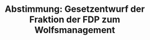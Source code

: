 ---
abstimmung:
  abstimmung: 6
  bundestagssitzung: 137
  datum: 19. Dezember 2019
  legislaturperiode: 19
categories:
- Todo
data:
- title: Abstimmungsergebnis 20191219_6-data.pdf
  url: /res/2021-btw/abstimmungsergebnisse/20191219_6-data.pdf
- title: Abstimmungsergebnis 20191219_6_xls-data.xlsx
  url: /res/2021-btw/abstimmungsergebnisse/20191219_6_xls-data.xlsx
- title: Abstimmungsergebnis 20191219_6_xls-data.csv
  url: /res/2021-btw/abstimmungsergebnisse/csv/20191219_6_xls-data.csv
ergebnis:
  AfD:
    enthaltung: 0
    gesamt: 90
    ja: 79
    nein: 1
    nichtabgegeben: 10
    ungueltig: 0
  Bündnis 90/Die Grünen:
    enthaltung: 0
    gesamt: 67
    ja: 0
    nein: 63
    nichtabgegeben: 4
    ungueltig: 0
  Die Linke:
    enthaltung: 0
    gesamt: 69
    ja: 0
    nein: 57
    nichtabgegeben: 12
    ungueltig: 0
  FDP:
    enthaltung: 0
    gesamt: 80
    ja: 71
    nein: 0
    nichtabgegeben: 9
    ungueltig: 0
  cdu/csu:
    enthaltung: 0
    gesamt: 246
    ja: 0
    nein: 230
    nichtabgegeben: 16
    ungueltig: 0
  file: 20191219_6_xls-data.xlsx
  fraktionslos:
    enthaltung: 1
    gesamt: 5
    ja: 1
    nein: 1
    nichtabgegeben: 2
    ungueltig: 0
  spd:
    enthaltung: 0
    gesamt: 152
    ja: 0
    nein: 134
    nichtabgegeben: 18
    ungueltig: 0
layout: abstimmung
links:
- title: Link zu bundestag.de
  url: https://www.bundestag.de/parlament/plenum/abstimmung/abstimmung?id=650
preview: 'Deutscher Bundestag


  137. Sitzung des Deutschen Bundestages

  am Donnerstag, 19. Dezember 2019


  Endgültiges Ergebnis der Namentlichen Abstimmung Nr. 6


  Gesetzentwurf der Abgeordneten Karlheinz Busen, Frank Sitta, Nicole Bauer, weiterer

  Abgeordneter und der Fraktion der FDP

  Entwurf eines Gesetzes zum Wolfsmanagement

  Drs. 19/10792 und 19/16147'
tags:
- Todo
title: 'Abstimmung: Gesetzentwurf der Fraktion der FDP zum Wolfsmanagement'
---